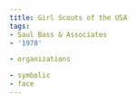 ```yaml
---
title: Girl Scouts of the USA
tags:
- Saul Bass & Associates
- '1978'

- organizations

- symbolic
- face
---
```


